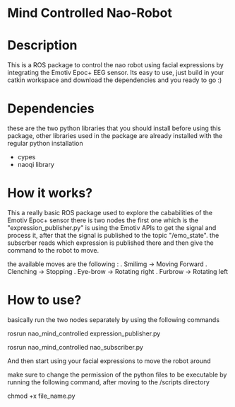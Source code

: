 # Mind Controlled Nao-Robot

# Description
This is a ROS package to control the nao robot using facial expressions by integrating the Emotiv Epoc+ EEG sensor. Its easy to use, just build in your catkin workspace and download the dependencies and you ready to go :)

# Dependencies
these are the two python libraries that you should install before using this package, other libraries used in the package are already installed with the regular python installation

- cypes
- naoqi library

# How it works?
This a really basic ROS package used to explore the cababilities of the Emotiv Epoc+ sensor
there is two nodes the first one which is the "expression_publisher.py" is using the Emotiv APIs to get the signal and process it, after that the signal is published to the topic "/emo_state".
the subscrber reads which expression is published there and then give the command to the robot to move.

the available moves are the following :
. Smilimg -> Moving Forward
. Clenching -> Stopping
. Eye-brow -> Rotating right
. Furbrow -> Rotating left

# How to use?
basically run the two nodes separately by using the following commands

rosrun nao_mind_controlled expression_publisher.py

rosrun nao_mind_controlled nao_subscriber.py

And then start using your facial expressions to move the robot around 

make sure to change the permission of the python files to be executable by running the following command, after moving to the /scripts directory

chmod +x file_name.py
